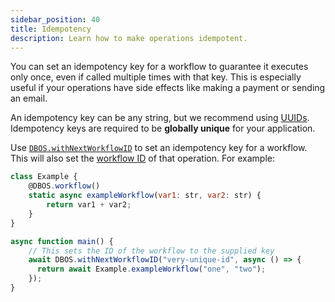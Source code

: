 ```yaml
---
sidebar_position: 40
title: Idempotency
description: Learn how to make operations idempotent.
---
```


You can set an idempotency key for a workflow to guarantee it executes only once, even if called multiple times with that key.
This is especially useful if your operations have side effects like making a payment or sending an email.

An idempotency key can be any string, but we recommend using [UUIDs](https://docs.python.org/3/library/uuid.html).
Idempotency keys are required to be **globally unique** for your application.

Use [`DBOS.withNextWorkflowID`](../reference/transactapi/dbos-class.md#assigning-workflow-ids) to set an idempotency key for a workflow.
This will also set the [workflow ID](./workflow-tutorial.md#workflow-ids) of that operation.
For example:

```javascript
class Example {
    @DBOS.workflow()
    static async exampleWorkflow(var1: str, var2: str) {
        return var1 + var2;
    }
}

async function main() {
    // This sets the ID of the workflow to the supplied key
    await DBOS.withNextWorkflowID("very-unique-id", async () => {
      return await Example.exampleWorkflow("one", "two");
    });
}
```
